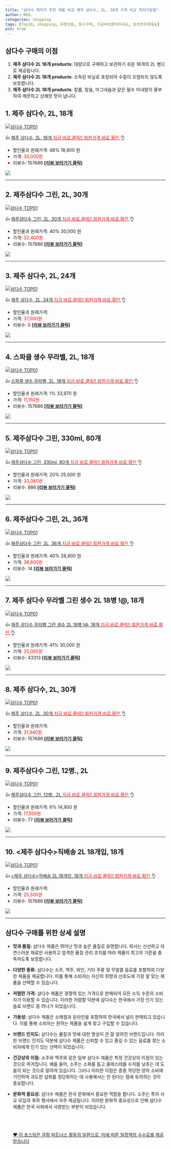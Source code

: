 ```yaml
---
title: "삼다수 최저가 추천 제품 비교 제주 삼다수, 2L, 18개 가격 비교 최저가장점"
author: NEO.
categories: shopping
tags: [Top10, shopping, 유행상품, 필수구매, 지금바로클릭하세요, 놓치면후회해요]
pin: true
---
```

## 삼다수 구매의 이점
1. **제주 삼다수 2L 18개 products**: 대량으로 구매하고 보관하기 쉬운 18개의 2L 병으로 제공됩니다.
2. **제주 삼다수 2L 18개 products**: 소독된 비닐로 포장되어 수질이 오염되지 않도록 보호합니다.
3. **제주 삼다수 2L 18개 products**: 칼륨, 칼슘, 마그네슘과 같은 필수 미네랄이 풍부하여 깨끗하고 상쾌한 맛이 납니다.

   

## 1. 제주 삼다수, 2L, 18개

[![삼다수 TOP01](https://thumbnail8.coupangcdn.com/thumbnails/remote/490x490ex/image/vendor_inventory/b2d2/451f4b0b358fdb85ed50112c919cbb0533899c87a37f7457110e9679ac9d.png)](https://link.coupang.com/re/AFFSDP?lptag=AF3617701&subid=GithubCoopas&pageKey=5585425593&traceid=V0-153&itemId=20047450444&vendorItemId=85656303669)


👍 [제주 삼다수, 2L, 18개 <font color=red> 지금 바로 클릭!! 회원가격 바로 확인 </font> ](https://link.coupang.com/re/AFFSDP?lptag=AF3617701&subid=GithubCoopas&pageKey=5585425593&traceid=V0-153&itemId=20047450444&vendorItemId=85656303669) 👌 


- 할인율과 원래가격: 48%  18,800   원
- 가격: <span style='color:red'>30,000원</span>
- 리뷰수: 157686  [**[리뷰 보러가기 클릭]**](https://link.coupang.com/re/AFFSDP?lptag=AF3617701&subid=GithubCoopas&pageKey=5585425593&traceid=V0-153&itemId=20047450444&vendorItemId=85656303669)

[![](/discount_price.png)](https://link.coupang.com/re/AFFSDP?lptag=AF3617701&subid=GithubCoopas&pageKey=5585425593&traceid=V0-153&itemId=20047450444&vendorItemId=85656303669)

---


   

## 2. 제주삼다수 그린, 2L, 30개

[![삼다수 TOP01](https://thumbnail8.coupangcdn.com/thumbnails/remote/490x490ex/image/retail/images/1155993779030235-73a182ae-9b94-41d2-b97c-7404ba4a773f.jpg)](https://link.coupang.com/re/AFFSDP?lptag=AF3617701&subid=GithubCoopas&pageKey=7666070794&traceid=V0-153&itemId=19365622537&vendorItemId=86478559169)


👍 [제주삼다수 그린, 2L, 30개 <font color=red> 지금 바로 클릭!! 회원가격 바로 확인 </font> ](https://link.coupang.com/re/AFFSDP?lptag=AF3617701&subid=GithubCoopas&pageKey=7666070794&traceid=V0-153&itemId=19365622537&vendorItemId=86478559169) 👌 


- 할인율과 원래가격: 40%  30,000   원
- 가격: <span style='color:red'>32,400원</span>
- 리뷰수: 157686  [**[리뷰 보러가기 클릭]**](https://link.coupang.com/re/AFFSDP?lptag=AF3617701&subid=GithubCoopas&pageKey=7666070794&traceid=V0-153&itemId=19365622537&vendorItemId=86478559169)

[![](/discount_price.png)](https://link.coupang.com/re/AFFSDP?lptag=AF3617701&subid=GithubCoopas&pageKey=7666070794&traceid=V0-153&itemId=19365622537&vendorItemId=86478559169)

---


   

## 3. 제주 삼다수, 2L, 24개

[![삼다수 TOP01](https://thumbnail8.coupangcdn.com/thumbnails/remote/490x490ex/image/vendor_inventory/b2d2/451f4b0b358fdb85ed50112c919cbb0533899c87a37f7457110e9679ac9d.png)](https://link.coupang.com/re/AFFSDP?lptag=AF3617701&subid=GithubCoopas&pageKey=5585425593&traceid=V0-153&itemId=20387576967&vendorItemId=85656303652)


👍 [제주 삼다수, 2L, 24개 <font color=red> 지금 바로 클릭!! 회원가격 바로 확인 </font> ](https://link.coupang.com/re/AFFSDP?lptag=AF3617701&subid=GithubCoopas&pageKey=5585425593&traceid=V0-153&itemId=20387576967&vendorItemId=85656303652) 👌 


- 할인율과 원래가격: 
- 가격: <span style='color:red'>37,000원</span>
- 리뷰수: 0  [**[리뷰 보러가기 클릭]**](https://link.coupang.com/re/AFFSDP?lptag=AF3617701&subid=GithubCoopas&pageKey=5585425593&traceid=V0-153&itemId=20387576967&vendorItemId=85656303652)

[![](/discount_price.png)](https://link.coupang.com/re/AFFSDP?lptag=AF3617701&subid=GithubCoopas&pageKey=5585425593&traceid=V0-153&itemId=20387576967&vendorItemId=85656303652)

---


   

## 4. 스파클 생수 무라벨, 2L, 18개

[![삼다수 TOP01](https://thumbnail6.coupangcdn.com/thumbnails/remote/490x490ex/image/vendor_inventory/66ce/11cdf44051bd847e21c47b8f9f4b613dd174ca18035ce3c49339072093ff.jpg)](https://link.coupang.com/re/AFFSDP?lptag=AF3617701&subid=GithubCoopas&pageKey=6830320694&traceid=V0-153&itemId=18265450257&vendorItemId=83406358914)


👍 [스파클 생수 무라벨, 2L, 18개 <font color=red> 지금 바로 클릭!! 회원가격 바로 확인 </font> ](https://link.coupang.com/re/AFFSDP?lptag=AF3617701&subid=GithubCoopas&pageKey=6830320694&traceid=V0-153&itemId=18265450257&vendorItemId=83406358914) 👌 


- 할인율과 원래가격: 1%  33,970   원
- 가격: <span style='color:red'>11,150원</span>
- 리뷰수: 157686  [**[리뷰 보러가기 클릭]**](https://link.coupang.com/re/AFFSDP?lptag=AF3617701&subid=GithubCoopas&pageKey=6830320694&traceid=V0-153&itemId=18265450257&vendorItemId=83406358914)

[![](/discount_price.png)](https://link.coupang.com/re/AFFSDP?lptag=AF3617701&subid=GithubCoopas&pageKey=6830320694&traceid=V0-153&itemId=18265450257&vendorItemId=83406358914)

---


   

## 5. 제주삼다수 그린, 330ml, 80개

[![삼다수 TOP01](https://thumbnail10.coupangcdn.com/thumbnails/remote/490x490ex/image/retail/images/7219305358601634-872faf8a-5e78-4eff-809e-c4711d44eca6.jpg)](https://link.coupang.com/re/AFFSDP?lptag=AF3617701&subid=GithubCoopas&pageKey=7666070794&traceid=V0-153&itemId=14096771867&vendorItemId=86469906901)


👍 [제주삼다수 그린, 330ml, 80개 <font color=red> 지금 바로 클릭!! 회원가격 바로 확인 </font> ](https://link.coupang.com/re/AFFSDP?lptag=AF3617701&subid=GithubCoopas&pageKey=7666070794&traceid=V0-153&itemId=14096771867&vendorItemId=86469906901) 👌 


- 할인율과 원래가격: 20%  25,000   원
- 가격: <span style='color:red'>33,080원</span>
- 리뷰수: 886  [**[리뷰 보러가기 클릭]**](https://link.coupang.com/re/AFFSDP?lptag=AF3617701&subid=GithubCoopas&pageKey=7666070794&traceid=V0-153&itemId=14096771867&vendorItemId=86469906901)

[![](/discount_price.png)](https://link.coupang.com/re/AFFSDP?lptag=AF3617701&subid=GithubCoopas&pageKey=7666070794&traceid=V0-153&itemId=14096771867&vendorItemId=86469906901)

---


   

## 6. 제주삼다수 그린, 2L, 36개

[![삼다수 TOP01](https://thumbnail7.coupangcdn.com/thumbnails/remote/490x490ex/image/retail/images/5347989418155339-23e10851-734d-4e1a-bd8c-675a5119a38c.jpg)](https://link.coupang.com/re/AFFSDP?lptag=AF3617701&subid=GithubCoopas&pageKey=7666070794&traceid=V0-153&itemId=16612054328&vendorItemId=86949016528)


👍 [제주삼다수 그린, 2L, 36개 <font color=red> 지금 바로 클릭!! 회원가격 바로 확인 </font> ](https://link.coupang.com/re/AFFSDP?lptag=AF3617701&subid=GithubCoopas&pageKey=7666070794&traceid=V0-153&itemId=16612054328&vendorItemId=86949016528) 👌 


- 할인율과 원래가격: 40%  28,800   원
- 가격: <span style='color:red'>38,800원</span>
- 리뷰수: 14  [**[리뷰 보러가기 클릭]**](https://link.coupang.com/re/AFFSDP?lptag=AF3617701&subid=GithubCoopas&pageKey=7666070794&traceid=V0-153&itemId=16612054328&vendorItemId=86949016528)

[![](/discount_price.png)](https://link.coupang.com/re/AFFSDP?lptag=AF3617701&subid=GithubCoopas&pageKey=7666070794&traceid=V0-153&itemId=16612054328&vendorItemId=86949016528)

---


   

## 7. 제주 삼다수 무라벨 그린 생수 2L 18병 !@, 18개

[![삼다수 TOP01](https://thumbnail7.coupangcdn.com/thumbnails/remote/490x490ex/image/vendor_inventory/e2fe/25a6ce4409d3faaa05168fd2fa3a39e3ce89cab6a0dac619a14758490c37.jpg)](https://link.coupang.com/re/AFFSDP?lptag=AF3617701&subid=GithubCoopas&pageKey=7797596638&traceid=V0-153&itemId=21110466895&vendorItemId=85693729914)


👍 [제주 삼다수 무라벨 그린 생수 2L 18병 !@, 18개 <font color=red> 지금 바로 클릭!! 회원가격 바로 확인 </font> ](https://link.coupang.com/re/AFFSDP?lptag=AF3617701&subid=GithubCoopas&pageKey=7797596638&traceid=V0-153&itemId=21110466895&vendorItemId=85693729914) 👌 


- 할인율과 원래가격: 41%  30,000   원
- 가격: <span style='color:red'>25,000원</span>
- 리뷰수: 43313  [**[리뷰 보러가기 클릭]**](https://link.coupang.com/re/AFFSDP?lptag=AF3617701&subid=GithubCoopas&pageKey=7797596638&traceid=V0-153&itemId=21110466895&vendorItemId=85693729914)

[![](/discount_price.png)](https://link.coupang.com/re/AFFSDP?lptag=AF3617701&subid=GithubCoopas&pageKey=7797596638&traceid=V0-153&itemId=21110466895&vendorItemId=85693729914)

---


   

## 8. 제주 삼다수, 2L, 30개

[![삼다수 TOP01](https://thumbnail8.coupangcdn.com/thumbnails/remote/490x490ex/image/retail/images/1215718322564633-bd78e9c1-46b7-422b-a540-278248848ee3.jpg)](https://link.coupang.com/re/AFFSDP?lptag=AF3617701&subid=GithubCoopas&pageKey=5585425593&traceid=V0-153&itemId=20044056007&vendorItemId=86469815402)


👍 [제주 삼다수, 2L, 30개 <font color=red> 지금 바로 클릭!! 회원가격 바로 확인 </font> ](https://link.coupang.com/re/AFFSDP?lptag=AF3617701&subid=GithubCoopas&pageKey=5585425593&traceid=V0-153&itemId=20044056007&vendorItemId=86469815402) 👌 


- 할인율과 원래가격: 
- 가격: <span style='color:red'>31,940원</span>
- 리뷰수: 157686  [**[리뷰 보러가기 클릭]**](https://link.coupang.com/re/AFFSDP?lptag=AF3617701&subid=GithubCoopas&pageKey=5585425593&traceid=V0-153&itemId=20044056007&vendorItemId=86469815402)

[![](/discount_price.png)](https://link.coupang.com/re/AFFSDP?lptag=AF3617701&subid=GithubCoopas&pageKey=5585425593&traceid=V0-153&itemId=20044056007&vendorItemId=86469815402)

---


   

## 9. 제주삼다수 그린, 12병., 2L

[![삼다수 TOP01](https://thumbnail6.coupangcdn.com/thumbnails/remote/490x490ex/image/vendor_inventory/c5dd/b84f4e4cee3e8af353e34654198e024b5d5d321014f5a29a88cb9a848c37.jpg)](https://link.coupang.com/re/AFFSDP?lptag=AF3617701&subid=GithubCoopas&pageKey=7110345717&traceid=V0-153&itemId=17773290091&vendorItemId=80034803300)


👍 [제주삼다수 그린, 12병., 2L <font color=red> 지금 바로 클릭!! 회원가격 바로 확인 </font> ](https://link.coupang.com/re/AFFSDP?lptag=AF3617701&subid=GithubCoopas&pageKey=7110345717&traceid=V0-153&itemId=17773290091&vendorItemId=80034803300) 👌 


- 할인율과 원래가격: 6%  14,900   원
- 가격: <span style='color:red'>17,550원</span>
- 리뷰수: 77  [**[리뷰 보러가기 클릭]**](https://link.coupang.com/re/AFFSDP?lptag=AF3617701&subid=GithubCoopas&pageKey=7110345717&traceid=V0-153&itemId=17773290091&vendorItemId=80034803300)

[![](/discount_price.png)](https://link.coupang.com/re/AFFSDP?lptag=AF3617701&subid=GithubCoopas&pageKey=7110345717&traceid=V0-153&itemId=17773290091&vendorItemId=80034803300)

---


   

## 10. <제주 삼다수>직배송 2L 18개입, 18개

[![삼다수 TOP01](https://thumbnail7.coupangcdn.com/thumbnails/remote/490x490ex/image/vendor_inventory/e2fe/25a6ce4409d3faaa05168fd2fa3a39e3ce89cab6a0dac619a14758490c37.jpg)](https://link.coupang.com/re/AFFSDP?lptag=AF3617701&subid=GithubCoopas&pageKey=7233165205&traceid=V0-153&itemId=18358947342&vendorItemId=84180910309)


👍 [<제주 삼다수>직배송 2L 18개입, 18개 <font color=red> 지금 바로 클릭!! 회원가격 바로 확인 </font> ](https://link.coupang.com/re/AFFSDP?lptag=AF3617701&subid=GithubCoopas&pageKey=7233165205&traceid=V0-153&itemId=18358947342&vendorItemId=84180910309) 👌 


- 할인율과 원래가격: 
- 가격: <span style='color:red'>25,500원</span>
- 리뷰수: 157686  [**[리뷰 보러가기 클릭]**](https://link.coupang.com/re/AFFSDP?lptag=AF3617701&subid=GithubCoopas&pageKey=7233165205&traceid=V0-153&itemId=18358947342&vendorItemId=84180910309)

[![](/discount_price.png)](https://link.coupang.com/re/AFFSDP?lptag=AF3617701&subid=GithubCoopas&pageKey=7233165205&traceid=V0-153&itemId=18358947342&vendorItemId=84180910309)

---
## 삼다수 구매를 위한 상세 설명
* **맛과 품질:** 삼다수 제품은 뛰어난 맛과 높은 품질로 유명합니다. 회사는 신선하고 자연스러운 재료만 사용하고 엄격한 품질 관리 조치를 따라 제품이 최고의 기준을 충족하도록 보장합니다.

* **다양한 종류:** 삼다수는 소주, 맥주, 와인, 기타 주류 및 무알콜 음료를 포함하여 다양한 제품을 제공합니다. 이를 통해 소비자는 자신의 취향과 선호도에 가장 잘 맞는 제품을 선택할 수 있습니다.

* **저렴한 가격:** 삼다수 제품은 경쟁력 있는 가격으로 판매되어 모든 소득 수준의 소비자가 이용할 수 있습니다. 이러한 저렴함 덕분에 삼다수는 한국에서 가장 인기 있는 음료 브랜드 중 하나가 되었습니다.

* **가용성:** 삼다수 제품은 소매점과 온라인을 포함하여 한국에서 널리 판매되고 있습니다. 이를 통해 소비자는 원하는 제품을 쉽게 찾고 구입할 수 있습니다.

* **브랜드 인지도:** 삼다수는 품질과 맛에 대한 명성이 큰 잘 알려진 브랜드입니다. 이러한 브랜드 인지도 덕분에 삼다수 제품은 신뢰할 수 있고 즐길 수 있는 음료를 찾는 소비자에게 인기 있는 선택이 되었습니다.

* **건강상의 이점:** 소주와 맥주와 같은 일부 삼다수 제품은 특정 건강상의 이점이 있는 것으로 여겨집니다. 예를 들어, 소주는 소화를 돕고 콜레스테롤 수치를 낮추는 데 도움이 되는 것으로 알려져 있습니다. 그러나 이러한 이점은 종종 적당한 양의 소비에 기인하며 과도한 섭취를 정당화하는 데 사용해서는 안 된다는 점에 유의하는 것이 중요합니다.

* **문화적 중요성:** 삼다수 제품은 한국 문화에서 중요한 역할을 합니다. 소주는 특히 사교 모임과 축하 행사에서 자주 제공됩니다. 이러한 문화적 중요성으로 인해 삼다수 제품은 한국 사회에서 사랑받는 부분이 되었습니다.<br><br><br><br><br> [ ❤  이 포스팅은 쿠팡 파트너스 활동의 일환으로, 이에 따른 일정액의 수수료를 제공받습니다](https://link.coupang.com/a/bcEFyh)